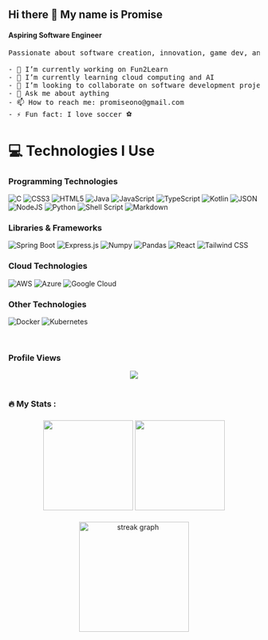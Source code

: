 ## Hi there 👋 My name is Promise
#### Aspiring Software Engineer

<pre>
Passionate about software creation, innovation, game dev, and continuous learning. Let's connect and collaborate! ✨
  
- 🔭 I’m currently working on Fun2Learn
- 🌱 I’m currently learning cloud computing and AI
- 👯 I’m looking to collaborate on software development projects. Could be any field as long as I get to create something
- 💬 Ask me about aything
- 📫 How to reach me: promiseono@gmail.com
- ⚡ Fun fact: I love soccer ⚽
</pre>

# 💻 Technologies I Use
### Programming Technologies
![C](https://img.shields.io/badge/C-00599C?style=for-the-badge&logo=c&logoColor=white)
![CSS3](https://img.shields.io/badge/css3-%231572B6.svg?style=for-the-badge&logo=css3&logoColor=white)
![HTML5](https://img.shields.io/badge/html5-%23E34F26.svg?style=for-the-badge&logo=html5&logoColor=white)
![Java](https://img.shields.io/badge/java-%23ED8B00.svg?style=for-the-badge&logo=openjdk&logoColor=white)
![JavaScript](https://img.shields.io/badge/javascript-%23323330.svg?style=for-the-badge&logo=javascript&logoColor=%23F7DF1E)
![TypeScript](https://img.shields.io/badge/typescript-%23007ACC.svg?style=for-the-badge&logo=typescript&logoColor=white)
![Kotlin](https://img.shields.io/badge/kotlin-%237F52FF.svg?style=for-the-badge&logo=kotlin&logoColor=white)
![JSON](https://img.shields.io/badge/json-5E5C5C?style=for-the-badge&logo=json&logoColor=white)
![NodeJS](https://img.shields.io/badge/node.js-6DA55F?style=for-the-badge&logo=node.js&logoColor=white)
![Python](https://img.shields.io/badge/python-3670A0?style=for-the-badge&logo=python&logoColor=ffdd54)
![Shell Script](https://img.shields.io/badge/shell_script-%23121011.svg?style=for-the-badge&logo=gnu-bash&logoColor=white)
![Markdown](https://img.shields.io/badge/Markdown-000000?style=for-the-badge&logo=markdown&logoColor=white)
### Libraries & Frameworks
![Spring Boot](https://img.shields.io/badge/spring%20boot-%236DB33F.svg?style=for-the-badge&logo=springboot&logoColor=white)
![Express.js](https://img.shields.io/badge/express.js-%23404d59.svg?style=for-the-badge&logo=express&logoColor=%2361DAFB)
![Numpy](https://img.shields.io/badge/Numpy-777BB4?style=for-the-badge&logo=numpy&logoColor=white)
![Pandas](https://img.shields.io/badge/Pandas-2C2D72?style=for-the-badge&logo=pandas&logoColor=white)
![React](https://img.shields.io/badge/React-0A7EA4?style=for-the-badge&logo=React&logoColor=white)
![Tailwind CSS](https://img.shields.io/badge/Tailwind%20CSS-0FA4E9?style=for-the-badge&logo=Tailwind%20CSS&logoColor=white)

### Cloud Technologies
![AWS](https://img.shields.io/badge/AWS-232F3E?style=for-the-badge&logo=amazon-aws&logoColor=white)
![Azure](https://img.shields.io/badge/Azure-0089D6?style=for-the-badge&logo=microsoft-azure&logoColor=white)
![Google Cloud](https://img.shields.io/badge/GoogleCloud-%234285F4.svg?style=for-the-badge&logo=google-cloud&logoColor=white)

### Other Technologies
![Docker](https://img.shields.io/badge/Docker-2CA5E0?style=for-the-badge&logo=docker&logoColor=white)
![Kubernetes](https://img.shields.io/badge/Kubernetes-326CE5?style=for-the-badge&logo=kubernetes&logoColor=white)

<br>

### Profile Views
<div align="center">
  <img src="https://profile-counter.glitch.me/pononokp/count.svg?"  />
</div>

<br />

<h3 align="left">🔥   My Stats :</h3>

###

<div align="center">
<img align="center" height="180" src="https://github-readme-stats-git-masterrstaa-rickstaa.vercel.app/api?username=pononokp&theme=tokyonight&hide_border=true&border_radius=0" /> <img align="center" height="180" src="https://github-readme-stats.vercel.app/api/top-langs/?username=pononokp&theme=tokyonight&hide_border=true&include_all_commits=true&count_private=true&layout=compact&border_radius=0" />
</div>

###

<div align="center">
  <img src="https://streak-stats.demolab.com?user=pononokp&locale=en&mode=daily&theme=tokyonight-duo&hide_border=true&border_radius=0&order=3" height="220" alt="streak graph"  />
</div>

###
